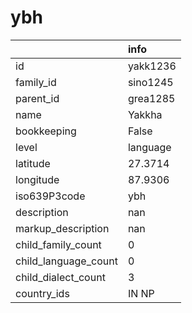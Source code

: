 # ybh
|                      | info     |
|:---------------------|:---------|
| id                   | yakk1236 |
| family_id            | sino1245 |
| parent_id            | grea1285 |
| name                 | Yakkha   |
| bookkeeping          | False    |
| level                | language |
| latitude             | 27.3714  |
| longitude            | 87.9306  |
| iso639P3code         | ybh      |
| description          | nan      |
| markup_description   | nan      |
| child_family_count   | 0        |
| child_language_count | 0        |
| child_dialect_count  | 3        |
| country_ids          | IN NP    |